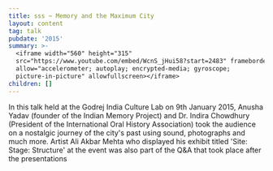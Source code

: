```yaml
---
title: sss ~ Memory and the Maximum City
layout: content
tag: talk
pubdate: '2015'
summary: >-
  <iframe width="560" height="315"
  src="https://www.youtube.com/embed/WcnS_jHui58?start=2483" frameborder="0"
  allow="accelerometer; autoplay; encrypted-media; gyroscope;
  picture-in-picture" allowfullscreen></iframe>
children: []
---
```

In this talk held at the Godrej India Culture Lab on 9th January 2015, Anusha Yadav (founder of the Indian Memory Project) and Dr. Indira Chowdhury (President of the International Oral History Association) took the audience on a nostalgic journey of the city's past using sound, photographs and much more. Artist Ali Akbar Mehta who displayed his exhibit titled 'Site: Stage: Structure' at the event was also part of the Q&A that took place after the presentations

